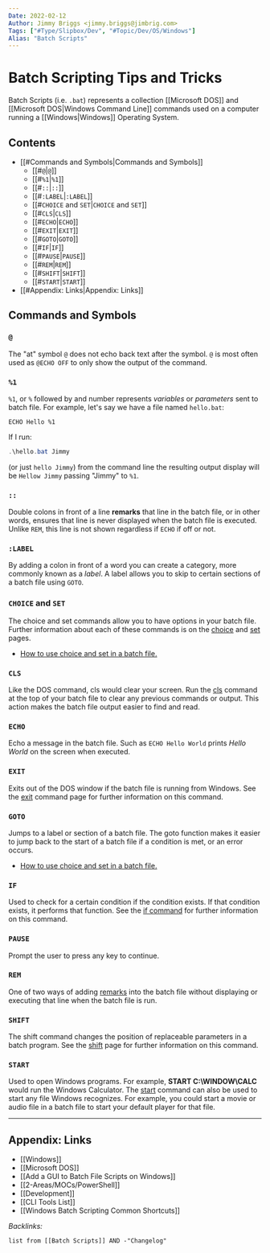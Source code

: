 ```yaml
---
Date: 2022-02-12
Author: Jimmy Briggs <jimmy.briggs@jimbrig.com>
Tags: ["#Type/Slipbox/Dev", "#Topic/Dev/OS/Windows"]
Alias: "Batch Scripts"
---
```


# Batch Scripting Tips and Tricks

Batch Scripts (i.e. `.bat`) represents a collection [[Microsoft DOS]] and [[Microsoft DOS|Windows Command Line]] commands used on a computer running a [[Windows|Windows]] Operating System.

## Contents

- [[#Commands and Symbols|Commands and Symbols]]
	- [[#`@`|`@`]]
	- [[#`%1`|`%1`]]
	- [[#`::`|`::`]]
	- [[#`:LABEL`|`:LABEL`]]
	- [[#`CHOICE` and `SET`|`CHOICE` and `SET`]]
	- [[#`CLS`|`CLS`]]
	- [[#`ECHO`|`ECHO`]]
	- [[#`EXIT`|`EXIT`]]
	- [[#`GOTO`|`GOTO`]]
	- [[#`IF`|`IF`]]
	- [[#`PAUSE`|`PAUSE`]]
	- [[#`REM`|`REM`]]
	- [[#`SHIFT`|`SHIFT`]]
	- [[#`START`|`START`]]
- [[#Appendix: Links|Appendix: Links]]


## Commands and Symbols

### `@`

The "at" symbol `@` does not echo back text after the symbol. `@` is most often used as `@ECHO OFF` to only show the output of the command.

### `%1`

`%1`, or `%` followed by and number represents *variables* or *parameters* sent to batch file. For example, let's say we have a file named `hello.bat`:

```batch
ECHO Hello %1
```

If I run:

```powershell
.\hello.bat Jimmy
```

(or just `hello Jimmy`) from the command line the resulting output display will be `Hellow Jimmy` passing "Jimmy" to `%1`.


### `::`

Double colons in front of a line **remarks** that line in the batch file, or in other words, ensures that line is never displayed when the batch file is executed. Unlike `REM`, this line is not shown regardless if `ECHO` if off or not.

### `:LABEL`

By adding a colon in front of a word you can create a category, more commonly known as a *label*. A label allows you to skip to certain sections of a batch file using `GOTO`.

### `CHOICE` and `SET`

The choice and set commands allow you to have options in your batch file. Further information about each of these commands is on the [choice](https://www.computerhope.com/choicehl.htm) and [set](https://www.computerhope.com/sethlp.htm) pages.

-   [How to use choice and set in a batch file.](https://www.computerhope.com/issues/ch001674.htm)

### `CLS`

Like the DOS command, cls would clear your screen. Run the [cls](https://www.computerhope.com/clshlp.htm) command at the top of your batch file to clear any previous commands or output. This action makes the batch file output easier to find and read.

### `ECHO`

Echo a message in the batch file. Such as `ECHO Hello World` prints _Hello World_ on the screen when executed.


### `EXIT`

Exits out of the DOS window if the batch file is running from Windows. See the [exit](https://www.computerhope.com/exithlp.htm) command page for further information on this command.

### `GOTO`

Jumps to a label or section of a batch file. The goto function makes it easier to jump back to the start of a batch file if a condition is met, or an error occurs.

-   [How to use choice and set in a batch file.](https://www.computerhope.com/issues/ch001674.htm)

### `IF`

Used to check for a certain condition if the condition exists. If that condition exists, it performs that function. See the [if command](https://www.computerhope.com/if.htm) for further information on this command.

### `PAUSE`

Prompt the user to press any key to continue.

### `REM`

One of two ways of adding [remarks](https://www.computerhope.com/jargon/r/rem.htm) into the batch file without displaying or executing that line when the batch file is run.

### `SHIFT`

The shift command changes the position of replaceable parameters in a batch program. See the [shift](https://www.computerhope.com/shift.htm) page for further information on this command.

### `START`

Used to open Windows programs. For example, **START C:\WINDOW\CALC** would run the Windows Calculator. The [start](https://www.computerhope.com/starthlp.htm) command can also be used to start any file Windows recognizes. For example, you could start a movie or audio file in a batch file to start your default player for that file.

*** 

## Appendix: Links

- [[Windows]]
- [[Microsoft DOS]]
- [[Add a GUI to Batch File Scripts on Windows]]
- [[2-Areas/MOCs/PowerShell]]
- [[Development]]
- [[CLI Tools List]]
- [[Windows Batch Scripting Common Shortcuts]]

*Backlinks:*

```dataview
list from [[Batch Scripts]] AND -"Changelog"
```
